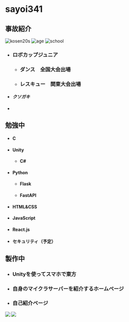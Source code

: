 # sayoi341

## 事故紹介

![kosen20s](https://img.shields.io/badge/kosen-20s-black?style=for-the-badge)
![age](https://img.shields.io/badge/age-16-green?style=for-the-badge)
![school](https://img.shields.io/badge/school-NIT,%20Ibaraki%20College-8d2d3f?style=for-the-badge)

* ### ロボカップジュニア
    * ### ダンス　全国大会出場
    * ### レスキュー　関東大会出場

* #### ***クソガキ***
* ####

## 勉強中
* #### C

* #### Unity

    * #### C#

* #### Python
    * #### Flask

    * #### FastAPI

* #### HTML&CSS

* #### JavaScript

* #### React.js

* #### セキュリティ（予定）

## 製作中
* ### Unityを使ってスマホで東方
* ### 自身のマイクラサーバーを紹介するホームページ
* ### 自己紹介ページ


<a href="https://github.com/anuraghazra/github-readme-stats">
  <img align="left" src="https://github-readme-stats.vercel.app/api?username=sayoi341&count_private=true&show_icons=true" />
</a>
<a href="https://github.com/anuraghazra/github-readme-stats">
  <img align="left" src="https://github-readme-stats.vercel.app/api/top-langs/?username=sayoi341" />
</a>